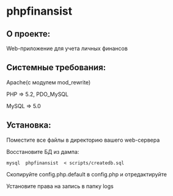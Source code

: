 phpfinansist
============

О проекте:
---------

Web-приложение для учета личных финансов

Системные требования:
---------------------

Apache(с модулем mod_rewrite)

PHP => 5.2, PDO_MySQL

MySQL => 5.0


Установка:
----------
Поместите все файлы в директорию вашего web-сервера

Восстановите БД из дампа:

	mysql  phpfinansist  < scripts/createdb.sql

Скопируйте config.php.default в config.php и отредактируйте

Установите права на запись в папку logs